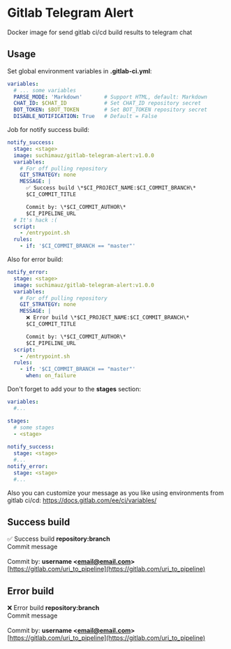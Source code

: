 # Gitlab Telegram Alert
Docker image for send gitlab ci/cd build results to telegram chat

## Usage

Set global environment variables in **.gitlab-ci.yml**:

```Yaml
variables:
  # ... some variables
  PARSE_MODE: 'Markdown'       # Support HTML, default: Markdown
  CHAT_ID: $CHAT_ID            # Set CHAT_ID repository secret
  BOT_TOKEN: $BOT_TOKEN        # Set BOT_TOKEN repository secret
  DISABLE_NOTIFICATION: True   # Default = False
```

Job for notify success build:

```Yaml
notify_success:
  stage: <stage>
  image: suchimauz/gitlab-telegram-alert:v1.0.0
  variables:
    # For off pulling repository
    GIT_STRATEGY: none
    MESSAGE: |
      ✅ Success build \*$CI_PROJECT_NAME:$CI_COMMIT_BRANCH\*
      $CI_COMMIT_TITLE

      Commit by: \*$CI_COMMIT_AUTHOR\*
      $CI_PIPELINE_URL
  # It's hack :(
  script:
    - /entrypoint.sh
  rules:
    - if: '$CI_COMMIT_BRANCH == "master"'
```

Also for error build:

```Yaml
notify_error:
  stage: <stage>
  image: suchimauz/gitlab-telegram-alert:v1.0.0
  variables:
    # For off pulling repository
    GIT_STRATEGY: none
    MESSAGE: |
      ❌ Error build \*$CI_PROJECT_NAME:$CI_COMMIT_BRANCH\*
      $CI_COMMIT_TITLE

      Commit by: \*$CI_COMMIT_AUTHOR\*
      $CI_PIPELINE_URL
  script:
    - /entrypoint.sh
  rules:
    - if: '$CI_COMMIT_BRANCH == "master"'
      when: on_failure
```

Don't forget to add your <stage> to the **stages** section:

```Yaml
variables: 
  #...

stages:
  # some stages
  - <stage>
  
notify_success:
  stage: <stage>
  #...
notify_error:
  stage: <stage>
  #...
```

Also you can customize your message as you like using environments from gitlab ci/cd: https://docs.gitlab.com/ee/ci/variables/
  
## Success build
✅ Success build **repository:branch**
<br>Commit message
<br><br>Commit by: **username \<email@email.com\>**
<br>[https://gitlab.com/uri_to_pipeline](https://gitlab.com/uri_to_pipeline)
  

## Error build
❌ Error build **repository:branch**
<br>Commit message
<br><br>Commit by: **username \<email@email.com\>**
<br>[https://gitlab.com/uri_to_pipeline](https://gitlab.com/uri_to_pipeline)
